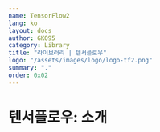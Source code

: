```yaml
---
name: TensorFlow2
lang: ko
layout: docs
author: GKO95
category: Library
title: "라이브러리 | 텐서플로우"
logo: "/assets/images/logo/logo-tf2.png"
summary: "."
order: 0x02
---
```

# **텐서플로우: 소개**
